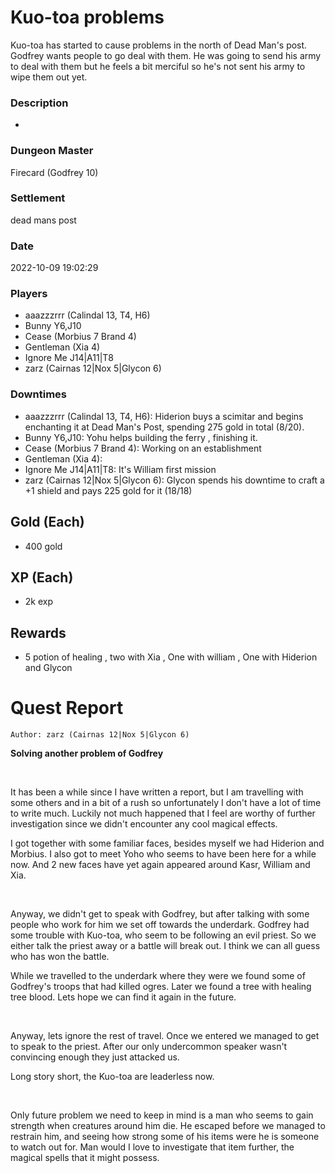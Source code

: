 # Kuo-toa problems
Kuo-toa has started to cause problems in the north of Dead Man's post. Godfrey wants people to go deal with them. He was going to send his army to deal with them but he feels a bit merciful so he's not sent his army to wipe them out yet.
### Description
-
### Dungeon Master
Firecard (Godfrey 10)
### Settlement
dead mans post
### Date
2022-10-09 19:02:29
### Players
* aaazzzrrr (Calindal 13, T4, H6)
* Bunny Y6,J10
* Cease (Morbius 7 Brand 4)
* Gentleman (Xia 4)
* Ignore Me J14|A11|T8
* zarz (Cairnas 12|Nox 5|Glycon 6)
### Downtimes
* aaazzzrrr (Calindal 13, T4, H6): Hiderion buys a scimitar and begins enchanting it at Dead Man's Post, spending 275 gold in total (8/20).
* Bunny Y6,J10: Yohu helps building the ferry , finishing it.
* Cease (Morbius 7 Brand 4): Working on an establishment
* Gentleman (Xia 4): 
* Ignore Me J14|A11|T8: It's William first mission
* zarz (Cairnas 12|Nox 5|Glycon 6): Glycon spends his downtime to craft a +1 shield and pays 225 gold for it (18/18)
## Gold (Each)
* 400 gold
## XP (Each)
* 2k exp
## Rewards
* 5 potion of healing , two with Xia , One with william , One with Hiderion and Glycon
# Quest Report
`Author: zarz (Cairnas 12|Nox 5|Glycon 6)`


**Solving another problem of Godfrey**

&nbsp;

It has been a while since I have written a report, but I am travelling with some others and in a bit of a rush so unfortunately I don't have a lot of time to write much. Luckily not much happened that I feel are worthy of further investigation since we didn't encounter any cool magical effects.

I got together with some familiar faces, besides myself we had Hiderion and Morbius. I also got to meet Yoho who seems to have been here for a while now. And 2 new faces have yet again appeared around Kasr, William and Xia.

&nbsp;

Anyway, we didn't get to speak with Godfrey, but after talking with some people who work for him we set off towards the underdark. Godfrey had some trouble with Kuo-toa, who seem to be following an evil priest. So we either talk the priest away or a battle will break out. I think we can all guess who has won the battle.

While we travelled to the underdark where they were we found some of Godfrey's troops that had killed ogres. Later we found a tree with healing tree blood. Lets hope we can find it again in the future.

&nbsp;

Anyway, lets ignore the rest of travel. Once we entered we managed to get to speak to the priest. After our only undercommon speaker wasn't convincing enough they just attacked us.

Long story short, the Kuo-toa are leaderless now.

&nbsp;

Only future problem we need to keep in mind is a man who seems to gain strength when creatures around him die. He escaped before we managed to restrain him, and seeing how strong some of his items were he is someone to watch out for. Man would I love to investigate that item further, the magical spells that it might possess.
